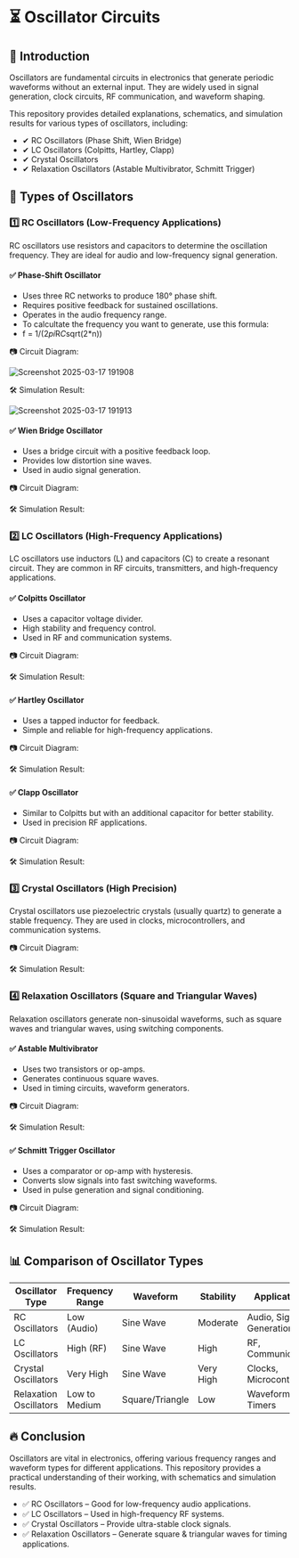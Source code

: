 # ⏳ Oscillator Circuits

## 📢 Introduction

Oscillators are fundamental circuits in electronics that generate periodic waveforms without an external input. They are widely used in signal generation, clock circuits, RF communication, and waveform shaping.

This repository provides detailed explanations, schematics, and simulation results for various types of oscillators, including:

- ✔ RC Oscillators (Phase Shift, Wien Bridge)
- ✔ LC Oscillators (Colpitts, Hartley, Clapp)
- ✔ Crystal Oscillators
- ✔ Relaxation Oscillators (Astable Multivibrator, Schmitt Trigger)

## 🔄 Types of Oscillators

### 1️⃣ RC Oscillators (Low-Frequency Applications)

RC oscillators use resistors and capacitors to determine the oscillation frequency. They are ideal for audio and low-frequency signal generation.

#### ✅ Phase-Shift Oscillator
- Uses three RC networks to produce 180° phase shift.
- Requires positive feedback for sustained oscillations.
- Operates in the audio frequency range.
- To calcultate the frequency you want to generate, use this formula:
-  f = 1/(2*pi*R*C*sqrt(2*n))


📷 Circuit Diagram:

![Screenshot 2025-03-17 191908](https://github.com/user-attachments/assets/0dc63847-7a48-48bb-887d-d1b1973c2d9d)

🛠 Simulation Result:

![Screenshot 2025-03-17 191913](https://github.com/user-attachments/assets/ee40bbe7-ad26-4133-a927-4f796e51cd7d)


#### ✅ Wien Bridge Oscillator
- Uses a bridge circuit with a positive feedback loop.
- Provides low distortion sine waves.
- Used in audio signal generation.

📷 Circuit Diagram:


🛠 Simulation Result:


### 2️⃣ LC Oscillators (High-Frequency Applications)

LC oscillators use inductors (L) and capacitors (C) to create a resonant circuit. They are common in RF circuits, transmitters, and high-frequency applications.

#### ✅ Colpitts Oscillator
- Uses a capacitor voltage divider.
- High stability and frequency control.
- Used in RF and communication systems.

📷 Circuit Diagram:

🛠 Simulation Result:

#### ✅ Hartley Oscillator
- Uses a tapped inductor for feedback.
- Simple and reliable for high-frequency applications.

📷 Circuit Diagram:

🛠 Simulation Result:

#### ✅ Clapp Oscillator
- Similar to Colpitts but with an additional capacitor for better stability.
- Used in precision RF applications.

📷 Circuit Diagram:

🛠 Simulation Result:

### 3️⃣ Crystal Oscillators (High Precision)

Crystal oscillators use piezoelectric crystals (usually quartz) to generate a stable frequency. They are used in clocks, microcontrollers, and communication systems.

📷 Circuit Diagram:

🛠 Simulation Result:

### 4️⃣ Relaxation Oscillators (Square and Triangular Waves)

Relaxation oscillators generate non-sinusoidal waveforms, such as square waves and triangular waves, using switching components.

#### ✅ Astable Multivibrator
- Uses two transistors or op-amps.
- Generates continuous square waves.
- Used in timing circuits, waveform generators.

📷 Circuit Diagram:

🛠 Simulation Result:

#### ✅ Schmitt Trigger Oscillator
- Uses a comparator or op-amp with hysteresis.
- Converts slow signals into fast switching waveforms.
- Used in pulse generation and signal conditioning.

📷 Circuit Diagram:

🛠 Simulation Result:

## 📊 Comparison of Oscillator Types

| Oscillator Type       | Frequency Range | Waveform      | Stability      | Applications                |
|-----------------------|-----------------|---------------|----------------|-----------------------------|
| RC Oscillators        | Low (Audio)     | Sine Wave     | Moderate       | Audio, Signal Generation    |
| LC Oscillators        | High (RF)       | Sine Wave     | High           | RF, Communication           |
| Crystal Oscillators   | Very High       | Sine Wave     | Very High      | Clocks, Microcontrollers    |
| Relaxation Oscillators| Low to Medium   | Square/Triangle | Low           | Waveform Gen., Timers       |

## 🔥 Conclusion

Oscillators are vital in electronics, offering various frequency ranges and waveform types for different applications. This repository provides a practical understanding of their working, with schematics and simulation results.

- ✅ RC Oscillators – Good for low-frequency audio applications.
- ✅ LC Oscillators – Used in high-frequency RF systems.
- ✅ Crystal Oscillators – Provide ultra-stable clock signals.
- ✅ Relaxation Oscillators – Generate square & triangular waves for timing applications.

